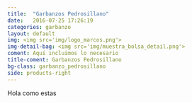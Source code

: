 ```yaml
---
title:  "Garbanzos Pedrosillano"
date:   2016-07-25 17:26:19
categories: garbanzo
layout: default
img: <img src='img/logo_marcos.png'>
img-detail-bag: <img src='img/muestra_bolsa_detail.png'>
coment: Aquí incluimos lo necesario
title-coment: Garbanzos Pedrosillano
bg-class: garbanzo_pedrosillano
side: products-right
---
```


Hola como estas